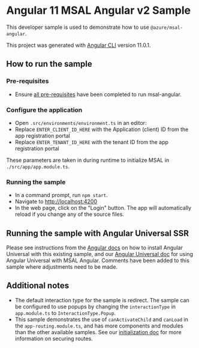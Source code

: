 # Angular 11 MSAL Angular v2 Sample

This developer sample is used to demonstrate how to use `@azure/msal-angular`.

This project was generated with [Angular CLI](https://github.com/angular/angular-cli) version 11.0.1.

## How to run the sample

### Pre-requisites
- Ensure [all pre-requisites](https://github.com/AzureAD/microsoft-authentication-library-for-js/blob/dev/lib/msal-angular/README.md) have been completed to run msal-angular.

### Configure the application
- Open `.src/environments/environment.ts` in an editor:
- Replace `ENTER_CLIENT_ID_HERE` with the Application (client) ID from the app registration portal
- Replace `ENTER_TENANT_ID_HERE` with the tenant ID from the app registration portal

These parameters are taken in during runtime to initialize MSAL in `./src/app/app.module.ts`.

### Running the sample
- In a command prompt, run `npm start`.
- Navigate to [http://localhost:4200](http://localhost:4200)
- In the web page, click on the "Login" button. The app will automatically reload if you change any of the source files.

## Running the sample with Angular Universal SSR
Please see instructions from the [Angular docs](https://angular.io/guide/universal) on how to install Angular Universal with this existing sample, and our [Angular Universal doc](https://github.com/AzureAD/microsoft-authentication-library-for-js/tree/dev/lib/msal-angular/docs/v2-docs/angular-universal.md) for using Angular Universal with MSAL Angular. Comments have been added to this sample where adjustments need to be made. 

## Additional notes
- The default interaction type for the sample is redirect. The sample can be configured to use popups by changing the `interactionType` in `app.module.ts` to `InteractionType.Popup`. 
- This sample demonstrates the use of `canActivateChild` and `canLoad` in the `app-routing.module.ts`, and has more components and modules than the other available samples. See our [initialization doc](https://github.com/AzureAD/microsoft-authentication-library-for-js/blob/dev/lib/msal-angular/docs/v2-docs/initialization.md#secure-the-routes-in-your-application) for more information on securing routes.
